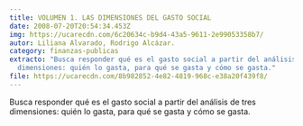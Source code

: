 ```yaml
---
title: VOLUMEN 1. LAS DIMENSIONES DEL GASTO SOCIAL
date: 2008-07-20T20:54:34.453Z
img: https://ucarecdn.com/6c20634c-b9d4-43a5-9611-2e99053358b7/
autor: Liliana Alvarado, Rodrigo Alcázar.
category: finanzas-publicas
extracto: "Busca responder qué es el gasto social a partir del análisis de tres
  dimensiones: quién lo gasta, para qué se gasta y cómo se gasta."
file: https://ucarecdn.com/8b982852-4e82-4819-968c-e38a20f439f8/
---
```

<!--StartFragment-->

Busca responder qué es el gasto social a partir del análisis de tres dimensiones: quién lo gasta, para qué se gasta y cómo se gasta.

<!--EndFragment-->